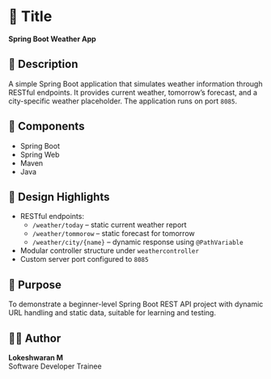 # 📌 Title
**Spring Boot Weather App**

## 📄 Description
A simple Spring Boot application that simulates weather information through RESTful endpoints. It provides current weather, tomorrow’s forecast, and a city-specific weather placeholder. The application runs on port `8085`.

## 🧱 Components
- Spring Boot  
- Spring Web  
- Maven  
- Java  

## 🧩 Design Highlights
- RESTful endpoints:
  - `/weather/today` – static current weather report
  - `/weather/tommorow` – static forecast for tomorrow
  - `/weather/city/{name}` – dynamic response using `@PathVariable`
- Modular controller structure under `weathercontroller`
- Custom server port configured to `8085`

## 🎯 Purpose
To demonstrate a beginner-level Spring Boot REST API project with dynamic URL handling and static data, suitable for learning and testing.

## 👨‍💻 Author
**Lokeshwaran M**  
Software Developer Trainee
